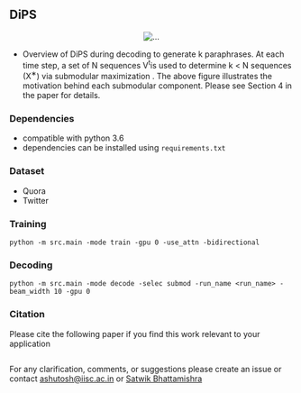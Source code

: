 ## DiPS

<p align="center">
  <img align="center" src="https://github.com/malllabiisc/DiPS/blob/master/images/dips_model.png" alt="...">
</p>

* Overview of DiPS during decoding to generate k paraphrases. At each time step, a set of N sequences V<sup>t</sup>is used to determine k &lt; N sequences (X<sup>∗</sup>) via submodular maximization . The above figure illustrates the motivation behind each submodular component. Please see Section 4 in the paper for details.

### Dependencies

- compatible with python 3.6
- dependencies can be installed using `requirements.txt`

### Dataset
- Quora
- Twitter

### Training
```
python -m src.main -mode train -gpu 0 -use_attn -bidirectional
```

### Decoding
```
python -m src.main -mode decode -selec submod -run_name <run_name> -beam_width 10 -gpu 0
```

### Citation
Please cite the following paper if you find this work relevant to your application
```tex
```

For any clarification, comments, or suggestions please create an issue or contact [ashutosh@iisc.ac.in](http://ashutoshml.github.io) or [Satwik Bhattamishra](satwik55@gmail.com)